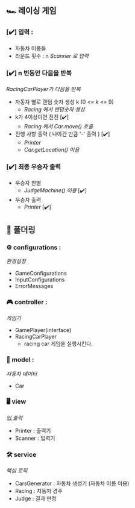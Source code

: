 ## 🏎️ 레이싱 게임

### [✔️] 입력 : 
- 자동차 이름들
- 라운드 횟수 : n
_Scanner 로 입력_
### [✔️] n 번동안 다음을 반복 
_RacingCarPlayer가 다음을 반복_

  - 자동차 별로 랜덤 숫자 생성 k (0 <= k <= 9) 
    - _Racing 에서 랜덤숫자 생성_
  - k가 4이상이면 전진 [✔️]
    - _Racing 에서 Car.move() 호출_
  - 진행 사항 출력 ( 나아간 만큼 '-' 출력 ) [✔️]
    - _Printer_ 
    - _Car.getLocation() 이용_

### [✔️] 최종 우승자 출력
- 우승자 판별
  - _JudgeMachine() 이용_ [✔️]
- 우승자 출력
  - _Printer_ [✔️]


## 📂 폴더링
### ⚙️ configurations : 
_환경설정_
- GameConfigurations
- InputConfigurations
- ErrorMessages
### 🎮 controller : 
_게임기_
- GamePlayer(interface)
- RacingCarPlayer
  - racing car 게임을 실행시킨다.
### 💾 model : 
_자동차 데이터_
- Car
### 🖥️ view
_입,출력_
- Printer : 출력기
- Scanner : 입력기

### 🛠 service
_핵심 로직_
- CarsGenerator : 자동차 생성기 (자동차 이름 이용)
- Racing : 자동차 경주
- Judge : 결과 판정

